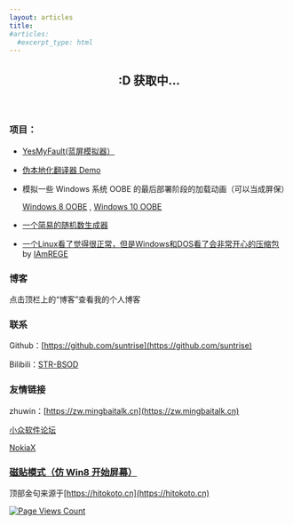 ```yaml
---
layout: articles
title: 
#articles:
  #excerpt_type: html
---
```

  <center id="hitokoto"><h2 id="hitokoto_text">:D 获取中...</h2>
  <h3 id="hitokoto_from"></h3>
  </center>
  <br>
  <script type="text/javascript" src="title.js"></script>
  
### 项目：
* [YesMyFault(蓝屏模拟器）](https://suntrise.github.io/yesmyfault)
* [伪本地化翻译器 Demo](https://suntrise.github.io/pseudo)
* 模拟一些 Windows 系统 OOBE 的最后部署阶段的加载动画（可以当成屏保）

   [Windows 8 OOBE](https://suntrise.github.io/suntrise/Win8OOBE.html) , [Windows 10 OOBE](https://suntrise.github.io/suntrise/Win10OOBE.html)
* [一个简易的随机数生成器](https://suntrise.github.io/suntrise/random.html)
* [一个Linux看了觉得很正常，但是Windows和DOS看了会非常开心的压缩包](https://suntrise.github.io/suntrise/happydos.tgz) by [IAmREGE](https://github.com/IAmREGE)


### 博客
点击顶栏上的“博客”查看我的个人博客


### 联系
Github：[https://github.com/suntrise](https://github.com/suntrise)

Bilibili：[STR-BSOD](https://space.bilibili.com/451475014)


### 友情链接
zhuwin：[https://zw.mingbaitalk.cn](https://zw.mingbaitalk.cn)

[小众软件论坛](https://meta.appinn.net)

[NokiaX](http://nokiax.ysepan.com/)

### [磁贴模式（仿 Win8 开始屏幕）](https://suntrise.github.io/tiles)


顶部金句来源于[https://hitokoto.cn](https://hitokoto.cn)


[![Page Views Count](https://badges.toozhao.com/badges/01GGFBWDY0MAKM9FJNVQGK5WDD/orange.svg)](https://badges.toozhao.com/stats/01GGFBWDY0MAKM9FJNVQGK5WDD "Get your own page views count badge on badges.toozhao.com")
